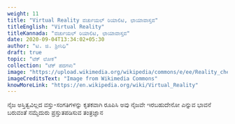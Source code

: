 ```yaml
---
weight: 11
title: "Virtual Reality ವರ್ಚುಯಲ್ ರಿಯಾಲಿಟಿ, ಛಾಯಾವಾಸ್ತವ"
titleEnglish: "Virtual Reality"
titleKannada: "ವರ್ಚುಯಲ್ ರಿಯಾಲಿಟಿ, ಛಾಯಾವಾಸ್ತವ"
date: 2020-09-04T13:34:02+05:30
author: "ಟಿ. ಜಿ. ಶ್ರೀನಿಧಿ"
draft: true
topic: "ಟೆಕ್ ಲೋಕ"
collection: "ಟೆಕ್ ಪದಗಳು"
image: "https://upload.wikimedia.org/wikipedia/commons/e/ee/Reality_check_ESA384313.jpg"
imageCreditsText: "Image from Wikimedia Commons"
knowMoreLink: "https://en.wikipedia.org/wiki/Virtual_Reality"
---
```



ನೈಜ ಅಸ್ತಿತ್ವವಿಲ್ಲದ ವಸ್ತು-ಸಂಗತಿಗಳನ್ನು ಕೃತಕವಾಗಿ ರೂಪಿಸಿ ಅವು ನೈಜವೇ ಇರಬಹುದೇನೋ ಎನ್ನುವ ಭಾವನೆ ಬರುವಂತೆ ನಮ್ಮೆದುರು ಪ್ರಸ್ತುತಪಡಿಸುವ ತಂತ್ರಜ್ಞಾನ